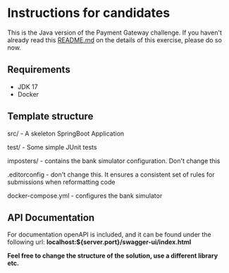 # Instructions for candidates

This is the Java version of the Payment Gateway challenge. If you haven't already read this [README.md](https://github.com/cko-recruitment/.github/tree/beta) on the details of this exercise, please do so now.

## Requirements
- JDK 17
- Docker

## Template structure

src/ - A skeleton SpringBoot Application

test/ - Some simple JUnit tests

imposters/ - contains the bank simulator configuration. Don't change this

.editorconfig - don't change this. It ensures a consistent set of rules for submissions when reformatting code

docker-compose.yml - configures the bank simulator


## API Documentation
For documentation openAPI is included, and it can be found under the following url: **localhost:${server.port}/swagger-ui/index.html**

**Feel free to change the structure of the solution, use a different library etc.**